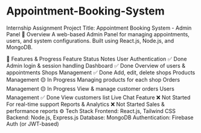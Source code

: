 # Appointment-Booking-System
Internship Assignment
 Project Title: Appointment Booking System - Admin Panel
📖 Overview
A web-based Admin Panel for managing appointments, users, and system configurations. Built using React.js, Node.js, and MongoDB.

🚀 Features & Progress
Feature	Status	Notes
User Authentication	✅ Done	Admin login & session handling
Dashboard	✅ Done	Overview of users & appointments
Shops Management	✅ Done	Add, edit, delete shops
Products Management	🟡 In Progress	Managing products for each shop
Orders Management	🟡 In Progress	View & manage customer orders
Users Management	✅ Done	View customers list
Live Chat Feature	❌ Not Started	For real-time support
Reports & Analytics	❌ Not Started	Sales & performance reports
⚙️ Tech Stack
Frontend: React.js, Tailwind CSS
Backend: Node.js, Express.js
Database: MongoDB
Authentication: Firebase Auth (or JWT-based)
